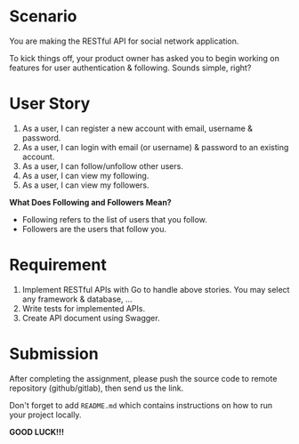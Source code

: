 # Scenario

You are making the RESTful API for social network application.

To kick things off, your product owner has asked you to begin working on features for user authentication & following. Sounds simple, right?

# User Story

1. As a user, I can register a new account with email, username & password.
2. As a user, I can login with email (or username) & password to an existing account.
3. As a user, I can follow/unfollow other users.
4. As a user, I can view my following.
5. As a user, I can view my followers.

**What Does Following and Followers Mean?**
  - Following refers to the list of users that you follow.
  - Followers are the users that follow you.

# Requirement

1. Implement RESTful APIs with Go to handle above stories. You may select any framework & database, ...
2. Write tests for implemented APIs.
3. Create API document using Swagger.

# Submission

After completing the assignment, please push the source code to remote repository (github/gitlab), then send us the link.

Don't forget to add `README.md` which contains instructions on how to run your project locally.

**GOOD LUCK!!!**
